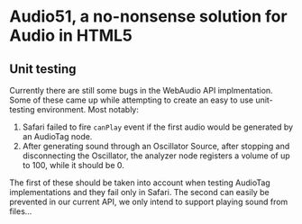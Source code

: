# Audio51, a no-nonsense solution for Audio in HTML5

## Unit testing

Currently there are still some bugs in the WebAudio API implmentation. Some of these came up while attempting to create an easy to use unit-testing environment. Most notably:

1. Safari failed to fire `canPlay` event if the first audio would be generated by an AudioTag node.
2. After generating sound through an Oscillator Source, after stopping and disconnecting the Oscillator, the analyzer node registers a volume of up to 100, while it should be 0.

The first of these should be taken into account when testing AudioTag implementations and they fail only in Safari. The second can easily be prevented in our current API, we only intend to support playing sound from files...